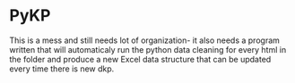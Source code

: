 # PyKP
 
This is a mess and still needs lot of organization- it also needs a program written that will automaticaly run the python data 
cleaning for every html in the folder and produce a new Excel data structure that can be updated every time there is new dkp.
